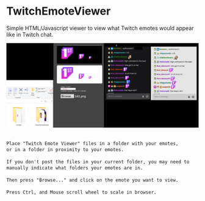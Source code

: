 # TwitchEmoteViewer
Simple HTML/Javascript viewer to view what Twitch emotes would appear like in Twitch chat.

<img src="https://github.com/warrenarea/TwitchEmoteViewer/blob/main/HowTo.png"></img>

```

Place "Twitch Emote Viewer" files in a folder with your emotes,
or in a folder in proximity to your emotes. 

If you don't post the files in your current folder, you may need to 
manually indicate what folders your emotes are in. 

Then press "Browse..." and click on the emote you want to view.

Press Ctrl, and Mouse scroll wheel to scale in browser. 

```
